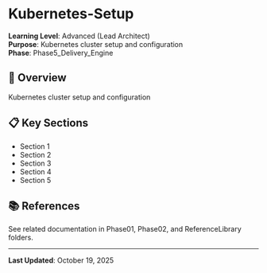 # Kubernetes-Setup

**Learning Level**: Advanced (Lead Architect)  
**Purpose**: Kubernetes cluster setup and configuration  
**Phase**: Phase5_Delivery_Engine

## 🎯 Overview

Kubernetes cluster setup and configuration

## 📋 Key Sections

- Section 1
- Section 2
- Section 3
- Section 4
- Section 5

## 📚 References

See related documentation in Phase01, Phase02, and ReferenceLibrary folders.

---

**Last Updated**: October 19, 2025
